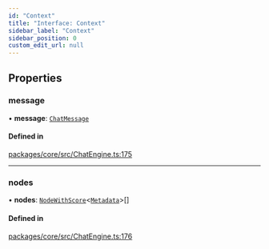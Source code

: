 ```yaml
---
id: "Context"
title: "Interface: Context"
sidebar_label: "Context"
sidebar_position: 0
custom_edit_url: null
---
```


## Properties

### message

• **message**: [`ChatMessage`](ChatMessage.md)

#### Defined in

[packages/core/src/ChatEngine.ts:175](https://github.com/run-llama/LlamaIndexTS/blob/3552de1/packages/core/src/ChatEngine.ts#L175)

---

### nodes

• **nodes**: [`NodeWithScore`](NodeWithScore.md)<[`Metadata`](../#metadata)\>[]

#### Defined in

[packages/core/src/ChatEngine.ts:176](https://github.com/run-llama/LlamaIndexTS/blob/3552de1/packages/core/src/ChatEngine.ts#L176)
